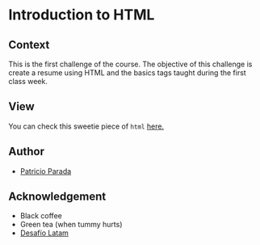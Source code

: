 # Introduction to HTML

## Context

This is the first challenge of the course. The objective of this challenge is create a resume using HTML and the basics tags taught during the first class week.

## View

You can check this sweetie piece of `html` [here.](https://pelafustan.github.io/challenge_01/)

## Author

* [Patricio Parada](https://github.com/pelafustan)

## Acknowledgement

* Black coffee
* Green tea (when tummy hurts)
* [Desafío Latam](https://desafiolatam.com)
